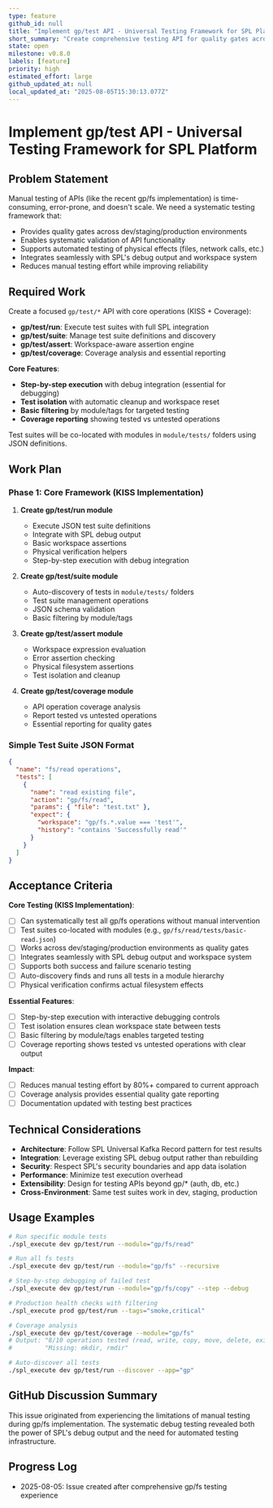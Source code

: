 ```yaml
---
type: feature
github_id: null
title: "Implement gp/test API - Universal Testing Framework for SPL Platform"
short_summary: "Create comprehensive testing API for quality gates across all environments"
state: open
milestone: v0.8.0
labels: [feature]
priority: high
estimated_effort: large
github_updated_at: null
local_updated_at: "2025-08-05T15:30:13.077Z"
---
```


# Implement gp/test API - Universal Testing Framework for SPL Platform

## Problem Statement
Manual testing of APIs (like the recent gp/fs implementation) is time-consuming, error-prone, and doesn't scale. We need a systematic testing framework that:
- Provides quality gates across dev/staging/production environments
- Enables systematic validation of API functionality
- Supports automated testing of physical effects (files, network calls, etc.)
- Integrates seamlessly with SPL's debug output and workspace system
- Reduces manual testing effort while improving reliability

## Required Work
Create a focused `gp/test/*` API with core operations (KISS + Coverage):
- **gp/test/run**: Execute test suites with full SPL integration
- **gp/test/suite**: Manage test suite definitions and discovery
- **gp/test/assert**: Workspace-aware assertion engine
- **gp/test/coverage**: Coverage analysis and essential reporting

**Core Features**:
- **Step-by-step execution** with debug integration (essential for debugging)
- **Test isolation** with automatic cleanup and workspace reset
- **Basic filtering** by module/tags for targeted testing
- **Coverage reporting** showing tested vs untested operations

Test suites will be co-located with modules in `module/tests/` folders using JSON definitions.

## Work Plan

### Phase 1: Core Framework (KISS Implementation)
1. **Create gp/test/run module**
   - Execute JSON test suite definitions
   - Integrate with SPL debug output
   - Basic workspace assertions
   - Physical verification helpers
   - Step-by-step execution with debug integration

2. **Create gp/test/suite module**
   - Auto-discovery of tests in `module/tests/` folders
   - Test suite management operations
   - JSON schema validation
   - Basic filtering by module/tags

3. **Create gp/test/assert module**
   - Workspace expression evaluation
   - Error assertion checking
   - Physical filesystem assertions
   - Test isolation and cleanup

4. **Create gp/test/coverage module**
   - API operation coverage analysis
   - Report tested vs untested operations
   - Essential reporting for quality gates

### Simple Test Suite JSON Format
```json
{
  "name": "fs/read operations",
  "tests": [
    {
      "name": "read existing file",
      "action": "gp/fs/read",
      "params": { "file": "test.txt" },
      "expect": {
        "workspace": "gp/fs.*.value === 'test'",
        "history": "contains 'Successfully read'"
      }
    }
  ]
}
```

## Acceptance Criteria
**Core Testing (KISS Implementation)**:
- [ ] Can systematically test all gp/fs operations without manual intervention
- [ ] Test suites co-located with modules (e.g., `gp/fs/read/tests/basic-read.json`)
- [ ] Works across dev/staging/production environments as quality gates
- [ ] Integrates seamlessly with SPL debug output and workspace system
- [ ] Supports both success and failure scenario testing
- [ ] Auto-discovery finds and runs all tests in a module hierarchy
- [ ] Physical verification confirms actual filesystem effects

**Essential Features**:
- [ ] Step-by-step execution with interactive debugging controls
- [ ] Test isolation ensures clean workspace state between tests
- [ ] Basic filtering by module/tags enables targeted testing
- [ ] Coverage reporting shows tested vs untested operations with clear output

**Impact**:
- [ ] Reduces manual testing effort by 80%+ compared to current approach
- [ ] Coverage analysis provides essential quality gate reporting
- [ ] Documentation updated with testing best practices

## Technical Considerations
- **Architecture**: Follow SPL Universal Kafka Record pattern for test results
- **Integration**: Leverage existing SPL debug output rather than rebuilding
- **Security**: Respect SPL's security boundaries and app data isolation  
- **Performance**: Minimize test execution overhead
- **Extensibility**: Design for testing APIs beyond gp/* (auth, db, etc.)
- **Cross-Environment**: Same test suites work in dev, staging, production

## Usage Examples
```bash
# Run specific module tests
./spl_execute dev gp/test/run --module="gp/fs/read"

# Run all fs tests
./spl_execute dev gp/test/run --module="gp/fs" --recursive

# Step-by-step debugging of failed test
./spl_execute dev gp/test/run --module="gp/fs/copy" --step --debug

# Production health checks with filtering
./spl_execute prod gp/test/run --tags="smoke,critical"

# Coverage analysis
./spl_execute dev gp/test/coverage --module="gp/fs"
# Output: "8/10 operations tested (read, write, copy, move, delete, exists, info, list)"
#         "Missing: mkdir, rmdir"

# Auto-discover all tests
./spl_execute dev gp/test/run --discover --app="gp"
```

## GitHub Discussion Summary
This issue originated from experiencing the limitations of manual testing during gp/fs implementation. The systematic debug testing revealed both the power of SPL's debug output and the need for automated testing infrastructure.

## Progress Log
- 2025-08-05: Issue created after comprehensive gp/fs testing experience